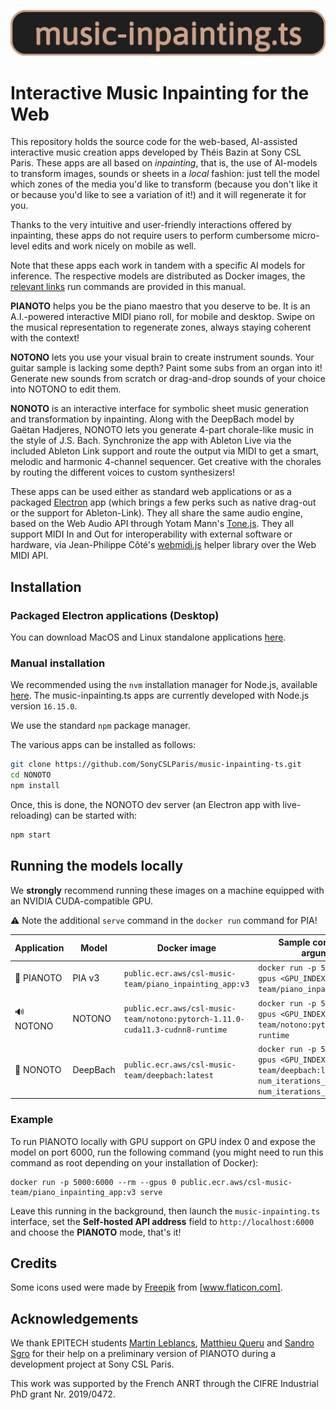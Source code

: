 ![Pianoto-logo](assets/music-inpainting-ts.png)

# Interactive Music Inpainting for the Web

This repository holds the source code for the web-based, AI-assisted interactive music creation apps developed by Théis Bazin at Sony CSL Paris.
These apps are all based on *inpainting*, that is, the use of AI-models to transform images, sounds or sheets in a *local* fashion: just tell the model which zones of the media you'd like to transform (because you don't like it or because you'd like to see a variation of it!) and it will regenerate it for you.

Thanks to the very intuitive and user-friendly interactions offered by inpainting, these apps do not require users to perform cumbersome micro-level edits and work nicely on mobile as well.

Note that these apps each work in tandem with a specific AI models for inference. The respective models are distributed as Docker images, the [relevant links](#running-the-models-locally) run commands are provided in this manual.

**PIANOTO** helps you be the piano maestro that you deserve to be. It is an A.I.-powered interactive MIDI piano roll, for mobile and desktop.
Swipe on the musical representation to regenerate zones, always staying coherent with the context!

**NOTONO** lets you use your visual brain to create instrument sounds. Your guitar sample is lacking some depth? Paint some subs from an organ into it! Generate new sounds from scratch or drag-and-drop sounds of your choice into NOTONO to edit them.

**NONOTO** is an interactive interface for symbolic sheet music generation and transformation by inpainting.
Along with the DeepBach model by Gaëtan Hadjeres, NONOTO lets you generate 4-part chorale-like music in the style of J.S. Bach. Synchronize the app with Ableton Live via the included Ableton Link support and route the output via MIDI to get a smart, melodic and harmonic 4-channel sequencer. Get creative with the chorales by routing the different voices to custom synthesizers!

These apps can be used either as standard web applications or as a packaged [Electron](https://electronjs.org/) app (which brings a few perks such as native drag-out or the support for Ableton-Link).
They all share the same audio engine, based on the Web Audio API through Yotam Mann's [Tone.js](https://github.com/Tonejs/Tone.js/).
They all support MIDI In and Out for interoperability with external software or hardware, via Jean-Philippe Côté's [webmidi.js](https://github.com/djipco/webmidi/) helper library over the Web MIDI API.

## Installation

### Packaged Electron applications (Desktop)

You can download MacOS and Linux standalone applications
[here](https://github.com/SonyCSLParis/NONOTO/releases).

### Manual installation

We recommended using the `nvm` installation manager for Node.js, available
[here](https://github.com/nvm-sh/nvm#installing-and-updating).
The music-inpainting.ts apps are currently developed with Node.js version `16.15.0`.

We use the standard `npm` package manager.

The various apps can be installed as follows:

```sh
git clone https://github.com/SonyCSLParis/music-inpainting-ts.git
cd NONOTO
npm install
```

Once, this is done, the NONOTO dev server (an Electron app with live-reloading) can be started with:

```sh
npm start
```

## Running the models locally

We **strongly** recommend running these images on a machine equipped with an NVIDIA CUDA-compatible GPU.

⚠️ Note the additional `serve` command in the `docker run` command for PIA!

|Application|Model|Docker image|Sample command (with recommended arguments and parameters)|
|-----------|----|-----|-------|
|🎹 PIANOTO|PIA v3|`public.ecr.aws/csl-music-team/piano_inpainting_app:v3`|`docker run -p 5000:<YOUR_LOCAL_PORT> --rm --gpus <GPU_INDEXES> public.ecr.aws/csl-music-team/piano_inpainting_app:v3 serve`|
|🔊 NOTONO|NOTONO|`public.ecr.aws/csl-music-team/notono:pytorch-1.11.0-cuda11.3-cudnn8-runtime`|`docker run -p 5000:<YOUR_LOCAL_PORT> --rm --gpus <GPU_INDEXES> public.ecr.aws/csl-music-team/notono:pytorch-1.11.0-cuda11.3-cudnn8-runtime`
|🎼 NONOTO|DeepBach|`public.ecr.aws/csl-music-team/deepbach:latest`|`docker run -p 5000:<YOUR_LOCAL_PORT> --rm --gpus <GPU_INDEXES> public.ecr.aws/csl-music-team/deepbach:latest --num_iterations_per_quarter=25 --num_iterations_per_quarter_initial_generate=10`


### Example

To run PIANOTO locally with GPU support on GPU index 0 and expose the model on port 6000, run the following command (you might need to run this command as root depending on your installation of Docker):

```shell
docker run -p 5000:6000 --rm --gpus 0 public.ecr.aws/csl-music-team/piano_inpainting_app:v3 serve
```

Leave this running in the background, then launch the `music-inpainting.ts` interface, set the **Self-hosted API address** field to `http://localhost:6000` and choose the **PIANOTO** mode, that's it!

## Credits

Some icons used were made by [Freepik](https://www.flaticon.com/authors/freepik) from [www.flaticon.com].

## Acknowledgements

We thank EPITECH students [Martin Leblancs](https://github.com/MartinLeblancs/), [Matthieu Queru](https://github.com/Matthieu33197) and [Sandro Sgro](https://github.com/Aspoing) for their
help on a preliminary version of PIANOTO during a development project at Sony CSL Paris.

This work was supported by the French ANRT through the CIFRE Industrial PhD grant Nr.
2019/0472.
